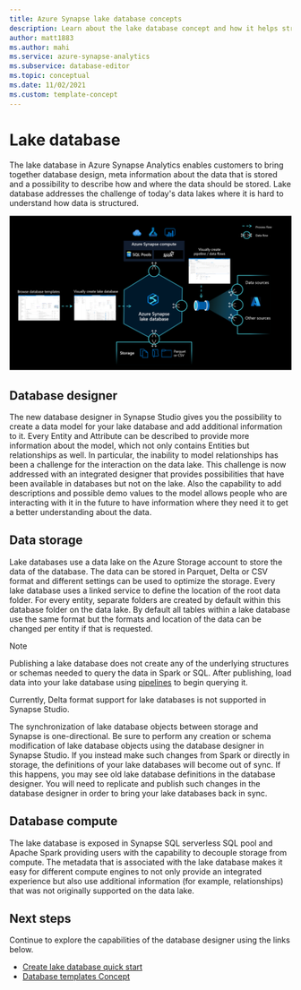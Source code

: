 ```yaml
---
title: Azure Synapse lake database concepts
description: Learn about the lake database concept and how it helps structure data.
author: matt1883
ms.author: mahi
ms.service: azure-synapse-analytics
ms.subservice: database-editor
ms.topic: conceptual
ms.date: 11/02/2021
ms.custom: template-concept
---
```



# Lake database

The lake database in Azure Synapse Analytics enables customers to bring together database design, meta information about the data that is stored and a possibility to describe how and where the data should be stored. Lake database addresses the challenge of today's data lakes where it is hard to understand how data is structured.  

![Lake database overview](./media/concepts-lake-database/lake-database-overview.png)


## Database designer

The new database designer in Synapse Studio gives you the possibility to create a data model for your lake database and add additional information to it. Every Entity and Attribute can be described to provide more information about the model, which not only contains Entities but relationships as well. In particular, the inability to model relationships has been a challenge for the interaction on the data lake. This challenge is now addressed with an integrated designer that provides possibilities that have been available in databases but not on the lake. Also the capability to add descriptions and possible demo values to the model allows people who are interacting with it in the future to have information where they need it to get a better understanding about the data. 

## Data storage 

Lake databases use a data lake on the Azure Storage account to store the data of the database. The data can be stored in Parquet, Delta or CSV format and different settings can be used to optimize the storage. Every lake database uses a linked service to define the location of the root data folder. For every entity, separate folders are created by default within this database folder on the data lake. By default all tables within a lake database use the same format but the formats and location of the data can be changed per entity if that is requested. 

> [!NOTE] 
> Publishing a lake database does not create any of the underlying structures or schemas needed to query the data in Spark or SQL. After publishing, load data into your lake database using [pipelines](../data-integration/data-integration-data-lake.md) to begin querying it.
> 
> Currently, Delta format support for lake databases is not supported in Synapse Studio.
> 
> The synchronization of lake database objects between storage and Synapse is one-directional. Be sure to perform any creation or schema modification of lake database objects using the database designer in Synapse Studio. If you instead make such changes from Spark or directly in storage, the definitions of your lake databases will become out of sync. If this happens, you may see old lake database definitions in the database designer. You will need to replicate and publish such changes in the database designer in order to bring your lake databases back in sync.

## Database compute

The lake database is exposed in Synapse SQL serverless SQL pool and Apache Spark providing users with the capability to decouple storage from compute. The metadata that is associated with the lake database makes it easy for different compute engines to not only provide an integrated experience but also use additional information (for example, relationships) that was not originally supported on the data lake. 

## Next steps

Continue to explore the capabilities of the database designer using the links below.
- [Create lake database quick start](quick-start-create-lake-database.md)
- [Database templates Concept](concepts-database-templates.md)
